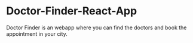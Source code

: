 # Doctor-Finder-React-App
Doctor Finder is an webapp where you can find the doctors and book the appointment in your city.
